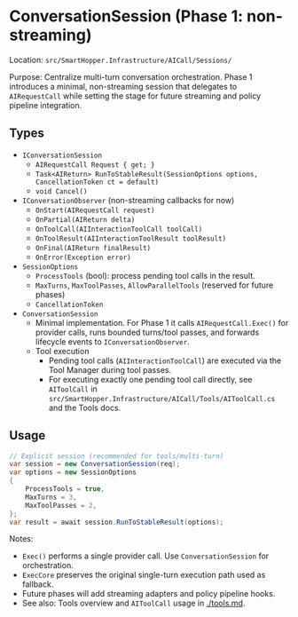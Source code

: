 # ConversationSession (Phase 1: non-streaming)

Location: `src/SmartHopper.Infrastructure/AICall/Sessions/`

Purpose: Centralize multi-turn conversation orchestration. Phase 1 introduces a minimal, non-streaming session that delegates to `AIRequestCall` while setting the stage for future streaming and policy pipeline integration.

## Types

- `IConversationSession`
  - `AIRequestCall Request { get; }`
  - `Task<AIReturn> RunToStableResult(SessionOptions options, CancellationToken ct = default)`
  - `void Cancel()`
- `IConversationObserver` (non-streaming callbacks for now)
  - `OnStart(AIRequestCall request)`
  - `OnPartial(AIReturn delta)`
  - `OnToolCall(AIInteractionToolCall toolCall)`
  - `OnToolResult(AIInteractionToolResult toolResult)`
  - `OnFinal(AIReturn finalResult)`
  - `OnError(Exception error)`
- `SessionOptions`
  - `ProcessTools` (bool): process pending tool calls in the result.
  - `MaxTurns`, `MaxToolPasses`, `AllowParallelTools` (reserved for future phases)
  - `CancellationToken`
- `ConversationSession`
  - Minimal implementation. For Phase 1 it calls `AIRequestCall.Exec()` for provider calls, runs bounded turns/tool passes, and forwards lifecycle events to `IConversationObserver`.
  - Tool execution
    - Pending tool calls (`AIInteractionToolCall`) are executed via the Tool Manager during tool passes.
    - For executing exactly one pending tool call directly, see `AIToolCall` in `src/SmartHopper.Infrastructure/AICall/Tools/AIToolCall.cs` and the Tools docs.

## Usage

```csharp
// Explicit session (recommended for tools/multi-turn)
var session = new ConversationSession(req);
var options = new SessionOptions
{
    ProcessTools = true,
    MaxTurns = 3,
    MaxToolPasses = 2,
};
var result = await session.RunToStableResult(options);
```

Notes:

- `Exec()` performs a single provider call. Use `ConversationSession` for orchestration.
- `ExecCore` preserves the original single-turn execution path used as fallback.
- Future phases will add streaming adapters and policy pipeline hooks.
- See also: Tools overview and `AIToolCall` usage in [./tools.md](./tools.md).
